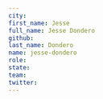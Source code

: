 ```yaml
---
city:
first_name: Jesse
full_name: Jesse Dondero
github:
last_name: Dondero
name: jesse-dondero
role:
state:
team:
twitter:
---
```

